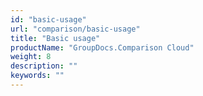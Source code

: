 ```yaml
---
id: "basic-usage"
url: "comparison/basic-usage"
title: "Basic usage"
productName: "GroupDocs.Comparison Cloud"
weight: 8
description: ""
keywords: ""
---
```


